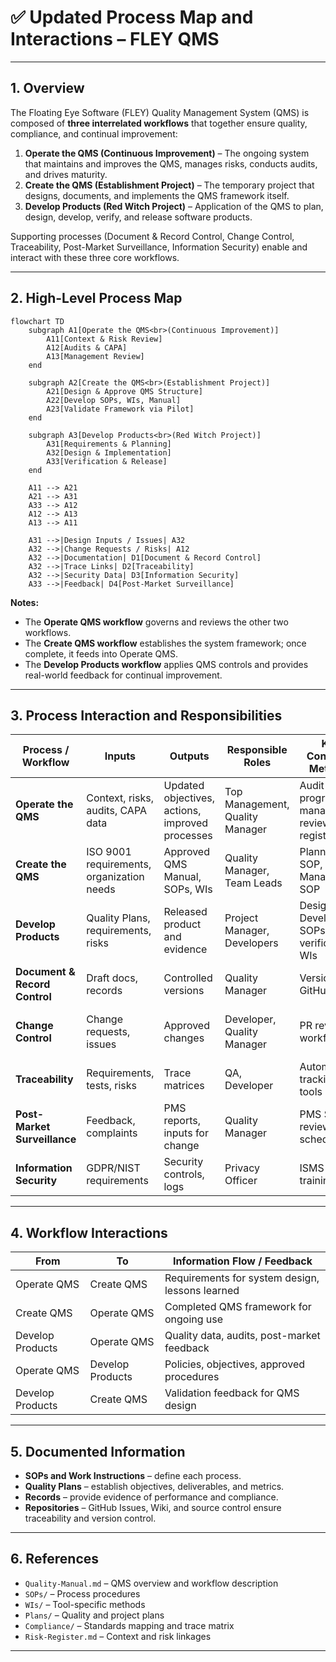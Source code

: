 # ✅ Updated Process Map and Interactions – FLEY QMS

---

## **1. Overview**

The Floating Eye Software (FLEY) Quality Management System (QMS) is composed of **three interrelated workflows** that together ensure quality, compliance, and continual improvement:

1. **Operate the QMS (Continuous Improvement)** – The ongoing system that maintains and improves the QMS, manages risks, conducts audits, and drives maturity.
2. **Create the QMS (Establishment Project)** – The temporary project that designs, documents, and implements the QMS framework itself.
3. **Develop Products (Red Witch Project)** – Application of the QMS to plan, design, develop, verify, and release software products.

Supporting processes (Document & Record Control, Change Control, Traceability, Post-Market Surveillance, Information Security) enable and interact with these three core workflows.

---

## **2. High-Level Process Map**

```mermaid
flowchart TD
    subgraph A1[Operate the QMS<br>(Continuous Improvement)]
        A11[Context & Risk Review]
        A12[Audits & CAPA]
        A13[Management Review]
    end

    subgraph A2[Create the QMS<br>(Establishment Project)]
        A21[Design & Approve QMS Structure]
        A22[Develop SOPs, WIs, Manual]
        A23[Validate Framework via Pilot]
    end

    subgraph A3[Develop Products<br>(Red Witch Project)]
        A31[Requirements & Planning]
        A32[Design & Implementation]
        A33[Verification & Release]
    end

    A11 --> A21
    A21 --> A31
    A33 --> A12
    A12 --> A13
    A13 --> A11

    A31 -->|Design Inputs / Issues| A32
    A32 -->|Change Requests / Risks| A12
    A32 -->|Documentation| D1[Document & Record Control]
    A32 -->|Trace Links| D2[Traceability]
    A32 -->|Security Data| D3[Information Security]
    A33 -->|Feedback| D4[Post-Market Surveillance]
```

**Notes:**

* The **Operate QMS workflow** governs and reviews the other two workflows.
* The **Create QMS workflow** establishes the system framework; once complete, it feeds into Operate QMS.
* The **Develop Products workflow** applies QMS controls and provides real-world feedback for continual improvement.

---

## **3. Process Interaction and Responsibilities**

| Process / Workflow            | Inputs                                    | Outputs                                         | Responsible Roles               | Key Controls / Methods                          | Intended Result                                | Linked Processes               |
| ----------------------------- | ----------------------------------------- | ----------------------------------------------- | ------------------------------- | ----------------------------------------------- | ---------------------------------------------- | ------------------------------ |
| **Operate the QMS**           | Context, risks, audits, CAPA data         | Updated objectives, actions, improved processes | Top Management, Quality Manager | Audit program, management review, risk register | Sustained compliance and continual improvement | All                            |
| **Create the QMS**            | ISO 9001 requirements, organization needs | Approved QMS Manual, SOPs, WIs                  | Quality Manager, Team Leads     | Planning SOP, Project Management SOP            | Established and validated QMS framework        | Operate QMS, Develop Products  |
| **Develop Products**          | Quality Plans, requirements, risks        | Released product and evidence                   | Project Manager, Developers     | Design & Development SOPs, verification WIs     | Product meets requirements and compliance      | Operate QMS, PMS, Traceability |
| **Document & Record Control** | Draft docs, records                       | Controlled versions                             | Quality Manager                 | Versioning in GitHub / Wiki                     | Accurate, retrievable documentation            | All                            |
| **Change Control**            | Change requests, issues                   | Approved changes                                | Developer, Quality Manager      | PR review workflow                              | Controlled product and process changes         | Dev, Operate QMS               |
| **Traceability**              | Requirements, tests, risks                | Trace matrices                                  | QA, Developer                   | Automated tracking tools                        | End-to-end traceability                        | Dev, Operate QMS               |
| **Post-Market Surveillance**  | Feedback, complaints                      | PMS reports, inputs for change                  | Quality Manager                 | PMS SOP, review schedule                        | Data-driven improvement                        | Operate QMS, Develop Products  |
| **Information Security**      | GDPR/NIST requirements                    | Security controls, logs                         | Privacy Officer                 | ISMS SOP, training                              | Secure data handling                           | All                            |

---

## **4. Workflow Interactions**

| From             | To               | Information Flow / Feedback                     |
| ---------------- | ---------------- | ----------------------------------------------- |
| Operate QMS      | Create QMS       | Requirements for system design, lessons learned |
| Create QMS       | Operate QMS      | Completed QMS framework for ongoing use         |
| Develop Products | Operate QMS      | Quality data, audits, post-market feedback      |
| Operate QMS      | Develop Products | Policies, objectives, approved procedures       |
| Develop Products | Create QMS       | Validation feedback for QMS design              |

---

## **5. Documented Information**

* **SOPs and Work Instructions** – define each process.
* **Quality Plans** – establish objectives, deliverables, and metrics.
* **Records** – provide evidence of performance and compliance.
* **Repositories** – GitHub Issues, Wiki, and source control ensure traceability and version control.

---

## **6. References**

* `Quality-Manual.md` – QMS overview and workflow description
* `SOPs/` – Process procedures
* `WIs/` – Tool-specific methods
* `Plans/` – Quality and project plans
* `Compliance/` – Standards mapping and trace matrix
* `Risk-Register.md` – Context and risk linkages

---
